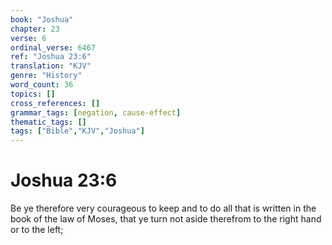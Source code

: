```yaml
---
book: "Joshua"
chapter: 23
verse: 6
ordinal_verse: 6467
ref: "Joshua 23:6"
translation: "KJV"
genre: "History"
word_count: 36
topics: []
cross_references: []
grammar_tags: [negation, cause-effect]
thematic_tags: []
tags: ["Bible","KJV","Joshua"]
---
```


# Joshua 23:6

Be ye therefore very courageous to keep and to do all that is written in the book of the law of Moses, that ye turn not aside therefrom to the right hand or to the left;
